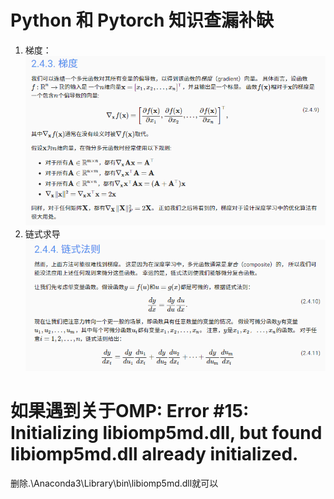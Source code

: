 # Python 和 Pytorch 知识查漏补缺

1. 梯度：<br>
   ![](./gradient.png)
2. 链式求导<br>
   ![](./chainrule.png)

# 如果遇到关于OMP: Error #15: Initializing libiomp5md.dll, but found libiomp5md.dll already initialized.
删除.\Anaconda3\Library\bin\libiomp5md.dll就可以